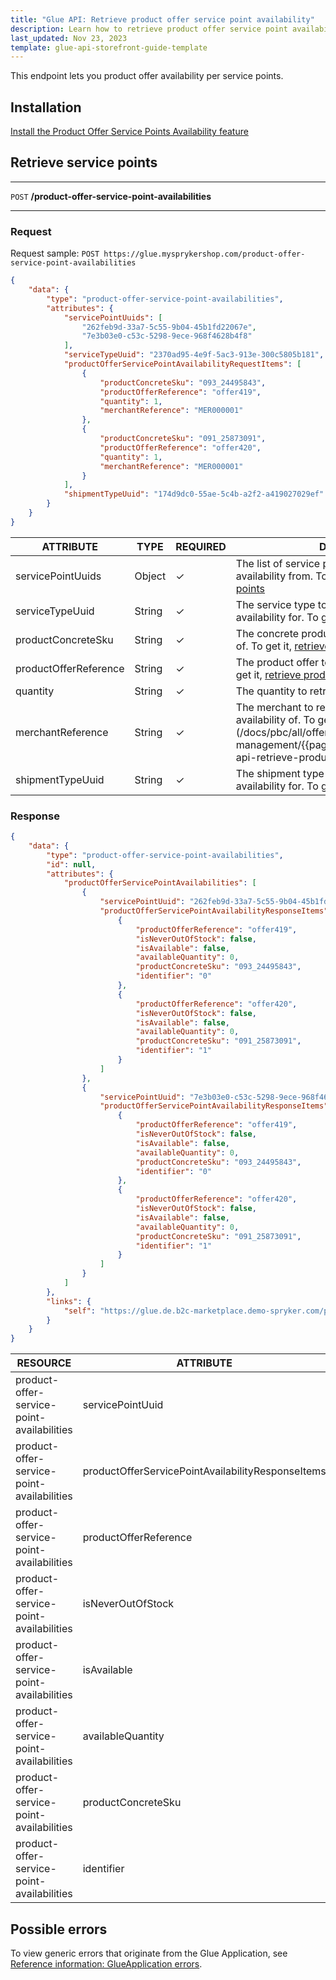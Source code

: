 ```yaml
---
title: "Glue API: Retrieve product offer service point availability"
description: Learn how to retrieve product offer service point availability using Glue API
last_updated: Nov 23, 2023
template: glue-api-storefront-guide-template
---
```


This endpoint lets you product offer availability per service points.

## Installation

[Install the Product Offer Service Points Availability feature](/docs/pbc/all/offer-management/{{page.version}}/unified-commerce/install-features/install-the-product-offer-service-points-availability-feature.html)

## Retrieve service points

***
`POST` **/product-offer-service-point-availabilities**
***

### Request

Request sample: `POST https://glue.mysprykershop.com/product-offer-service-point-availabilities`
```json
{
    "data": {
        "type": "product-offer-service-point-availabilities",
        "attributes": {
            "servicePointUuids": [
                "262feb9d-33a7-5c55-9b04-45b1fd22067e",
                "7e3b03e0-c53c-5298-9ece-968f4628b4f8"
            ],
            "serviceTypeUuid": "2370ad95-4e9f-5ac3-913e-300c5805b181",
            "productOfferServicePointAvailabilityRequestItems": [
                {
                    "productConcreteSku": "093_24495843",
                    "productOfferReference": "offer419",
                    "quantity": 1,
                    "merchantReference": "MER000001"
                },
                {
                    "productConcreteSku": "091_25873091",
                    "productOfferReference": "offer420",
                    "quantity": 1,
                    "merchantReference": "MER000001"
                }
            ],
            "shipmentTypeUuid": "174d9dc0-55ae-5c4b-a2f2-a419027029ef"
        }
    }
}
```

| ATTRIBUTE | TYPE | REQUIRED | DESCRIPTION |
| --- | --- | --- | --- |
| servicePointUuids | Object | &check; | The list of service points to retrieve the availability from. To get them, [retrieve service points](/docs/pbc/all/service-point-management/{{page.version}}/unified-commerce/manage-using-glue-api/manage-service-points/retrieve-service-points.html) |
| serviceTypeUuid | String | &check; | The service type to retrieve the product offer availability for. To get it, [retrieve service types](/docs/pbc/all/service-point-management/{{page.version}}/unified-commerce/manage-using-glue-api/manage-service-types/glue-api-retrieve-service-types.html)|
| productConcreteSku | String | &check; | The concrete product to retrieve the availability of. To get it, [retrieve concrete products](/docs/pbc/all/product-information-management/{{page.version}}/marketplace/manage-using-glue-api/glue-api-retrieve-concrete-products.html)|
| productOfferReference | String | &check; | The product offer to retrieve the availability of. To get it, [retrieve product offers](/docs/pbc/all/offer-management/{{page.version}}/marketplace/glue-api-retrieve-product-offers.md.html)|
| quantity | String | &check; | The quantity to retrieve the availability for. |
| merchantReference | String | &check; | The merchant to retrieve the product offer availability of. To get it, retrieve product offers](/docs/pbc/all/offer-management/{{page.version}}/marketplace/glue-api-retrieve-product-offers.md.html)|
| shipmentTypeUuid | String | &check; | The shipment type to check the product offer availability for. To get it, [retrieve shipment types](/docs/pbc/all/carrier-management/{{page.version}}/base-shop/manage-using-glue-api/manage-shipment-types/glue-api-retrieve-shipment-types.html)|


### Response



```json
{
    "data": {
        "type": "product-offer-service-point-availabilities",
        "id": null,
        "attributes": {
            "productOfferServicePointAvailabilities": [
                {
                    "servicePointUuid": "262feb9d-33a7-5c55-9b04-45b1fd22067e",
                    "productOfferServicePointAvailabilityResponseItems": [
                        {
                            "productOfferReference": "offer419",
                            "isNeverOutOfStock": false,
                            "isAvailable": false,
                            "availableQuantity": 0,
                            "productConcreteSku": "093_24495843",
                            "identifier": "0"
                        },
                        {
                            "productOfferReference": "offer420",
                            "isNeverOutOfStock": false,
                            "isAvailable": false,
                            "availableQuantity": 0,
                            "productConcreteSku": "091_25873091",
                            "identifier": "1"
                        }
                    ]
                },
                {
                    "servicePointUuid": "7e3b03e0-c53c-5298-9ece-968f4628b4f8",
                    "productOfferServicePointAvailabilityResponseItems": [
                        {
                            "productOfferReference": "offer419",
                            "isNeverOutOfStock": false,
                            "isAvailable": false,
                            "availableQuantity": 0,
                            "productConcreteSku": "093_24495843",
                            "identifier": "0"
                        },
                        {
                            "productOfferReference": "offer420",
                            "isNeverOutOfStock": false,
                            "isAvailable": false,
                            "availableQuantity": 0,
                            "productConcreteSku": "091_25873091",
                            "identifier": "1"
                        }
                    ]
                }
            ]
        },
        "links": {
            "self": "https://glue.de.b2c-marketplace.demo-spryker.com/product-offer-service-point-availabilities"
        }
    }
}
```

| RESOURCE | ATTRIBUTE | TYPE | DESCRIPTION |
| --- | --- | --- | --- |
| product-offer-service-point-availabilities | servicePointUuid | String | Define the service point for which the availability is provided. |
| product-offer-service-point-availabilities | productOfferServicePointAvailabilityResponseItems | Object | List of product offers returned for a `servicePointUuid`. |
| product-offer-service-point-availabilities | productOfferReference | String | Identifier of the product offer for which availability is returned. |
| product-offer-service-point-availabilities | isNeverOutOfStock | Boolean | Defines if the product offer can run out of stock. |
| product-offer-service-point-availabilities | isAvailable | String | Defines if the product offer is available for ordering. |
| product-offer-service-point-availabilities | availableQuantity | String | Defines the quantity of the product offer available for ordering.  |
| product-offer-service-point-availabilities | productConcreteSku | String |  |
| product-offer-service-point-availabilities | identifier | String |  |





## Possible errors

To view generic errors that originate from the Glue Application, see [Reference information: GlueApplication errors](/docs/scos/dev/glue-api-guides/{{page.version}}/reference-information-glueapplication-errors.html).
